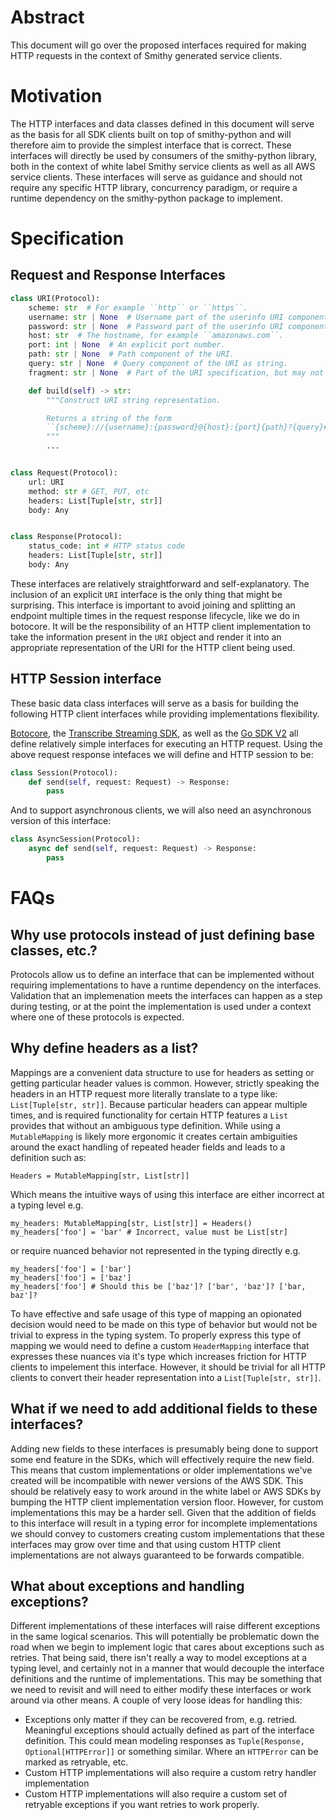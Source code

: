 # Abstract

This document will go over the proposed interfaces required for making HTTP
requests in the context of Smithy generated service clients.

# Motivation

The HTTP interfaces and data classes defined in this document will serve as the
basis for all SDK clients built on top of smithy-python and will therefore aim
to provide the simplest interface that is correct. These interfaces will
directly be used by consumers of the smithy-python library, both in the context
of white label Smithy service clients as well as all AWS service clients. These
interfaces will serve as guidance and should not require any specific HTTP
library, concurrency paradigm, or require a runtime dependency on the
smithy-python package to implement.

# Specification

## Request and Response Interfaces

```python
class URI(Protocol):
    scheme: str  # For example ``http`` or ``https``.
    username: str | None  # Username part of the userinfo URI component.
    password: str | None  # Password part of the userinfo URI component.
    host: str  # The hostname, for example ``amazonaws.com``.
    port: int | None  # An explicit port number.
    path: str | None  # Path component of the URI.
    query: str | None  # Query component of the URI as string.
    fragment: str | None  # Part of the URI specification, but may not be transmitted by a client.

    def build(self) -> str:
        """Construct URI string representation.

        Returns a string of the form
        ``{scheme}://{username}:{password}@{host}:{port}{path}?{query}#{fragment}``
        """
        ...


class Request(Protocol):
    url: URI
    method: str # GET, PUT, etc
    headers: List[Tuple[str, str]]
    body: Any


class Response(Protocol):
    status_code: int # HTTP status code
    headers: List[Tuple[str, str]]
    body: Any
```

These interfaces are relatively straightforward and self-explanatory. The
inclusion of an explicit `URI` interface is the only thing that might be
surprising. This interface is important to avoid joining and splitting an
endpoint multiple times in the request response lifecycle, like we do in
botocore. It will be the responsibility of an HTTP client implementation
to take the information present in the `URI` object and render it into an
appropriate representation of the URI for the HTTP client being used.

## HTTP Session interface

These basic data class interfaces will serve as a basis for building the
following HTTP client interfaces while providing implementations flexibility.

[Botocore][botocore-http], the [Transcribe Streaming SDK][transcribe-http], as
well as the [Go SDK V2][go-http] all define relatively simple interfaces for
executing an HTTP request. Using the above request response intefaces we will
define and HTTP session to be:

```python
class Session(Protocol):
    def send(self, request: Request) -> Response:
        pass
```

And to support asynchronous clients, we will also need an asynchronous version
of this interface:

```python
class AsyncSession(Protocol):
    async def send(self, request: Request) -> Response:
        pass
```

# FAQs

## Why use protocols instead of just defining base classes, etc.?

Protocols allow us to define an interface that can be implemented without
requiring implementations to have a runtime dependency on the interfaces.
Validation that an implemenation meets the interfaces can happen as a step
during testing, or at the point the implementation is used under a context
where one of these protocols is expected.

## Why define headers as a list?

Mappings are a convenient data structure to use for headers as setting or
getting particular header values is common. However, strictly speaking the
headers in an HTTP request more literally translate to a type like:
`List[Tuple[str, str]]`. Because particular headers can appear multiple times,
and is required functionality for certain HTTP features a `List` provides that
without an ambiguous type definition. While using a `MutableMapping` is likely
more ergonomic it creates certain ambiguities around the exact handling of
repeated header fields and leads to a definition such as:
```
Headers = MutableMapping[str, List[str]]
```
Which means the intuitive ways of using this interface are either incorrect at
a typing level e.g.
```
my_headers: MutableMapping[str, List[str]] = Headers()
my_headers['foo'] = 'bar' # Incorrect, value must be List[str]
```

or require nuanced behavior not represented in the typing directly e.g.
```
my_headers['foo'] = ['bar']
my_headers['foo'] = ['baz']
my_headers['foo'] # Should this be ['baz']? ['bar', 'baz']? ['bar, baz']?
```
To have effective and safe usage of this type of mapping an opionated decision
would need to be made on this type of behavior but would not be trivial to
express in the typing system. To properly express this type of mapping we would
need to define a custom `HeaderMapping` interface that expresses these nuances
via it's type which increases friction for HTTP clients to impelement this
interface. However, it should be trivial for all HTTP clients to convert their
header representation into a `List[Tuple[str, str]]`.

## What if we need to add additional fields to these interfaces?

Adding new fields to these interfaces is presumably being done to support some
end feature in the SDKs, which will effectively require the new field.  This
means that custom implementations or older implementations we've created will
be incompatible with newer versions of the AWS SDK. This should be relatively
easy to work around in the white label or AWS SDKs by bumping the HTTP client
implementation version floor. However, for custom implementations this may be a
harder sell. Given that the addition of fields to this interface will result in
a typing error for incomplete implementations we should convey to customers
creating custom implementations that these interfaces may grow over time and
that using custom HTTP client implementations are not always guaranteed to be
forwards compatible.

## What about exceptions and handling exceptions?

Different implementations of these interfaces will raise different exceptions
in the same logical scenarios. This will potentially be problematic down the
road when we begin to implement logic that cares about exceptions such as
retries. That being said, there isn't really a way to model exceptions at a
typing level, and certainly not in a manner that would decouple the interface
definitions and the runtime of implementations. This may be something that we
need to revisit and will need to either modify these interfaces or work around
via other means. A couple of very loose ideas for handling this:

* Exceptions only matter if they can be recovered from, e.g. retried.
Meaningful exceptions should actually defined as part of the interface
definition. This could mean modeling responses as `Tuple[Response,
Optional[HTTPError]]` or something similar. Where an `HTTPError` can be
marked as retryable, etc.
* Custom HTTP implementations will also require a custom retry handler
implementation
* Custom HTTP implementations will also require a custom set of retryable
exceptions if you want retries to work properly.


[botocore-http]: https://github.com/boto/botocore/blob/fab5496fa8bd82854b32b5f47de0389be33c94b6/botocore/httpsession.py#L306
[transcribe-http]: https://github.com/awslabs/amazon-transcribe-streaming-sdk/blob/a2eea97eca27c89b0a9d5e71d34a688800616e6d/amazon_transcribe/httpsession.py#L176
[go-http]: https://github.com/aws/aws-sdk-go-v2/blob/b7d8e15425d2f86a0596e8d7db2e33bf382a21dd/service/autoscaling/api_client.go#L107-L109
